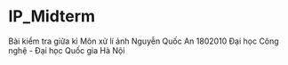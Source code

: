 # IP_Midterm
Bài kiểm tra giữa kì
Môn xử lí ảnh
Nguyễn Quốc An
1802010
Đại học Công nghệ - Đại học Quốc gia Hà Nội
